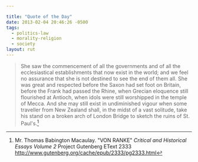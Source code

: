 ```yaml
---

title: "Quote of the Day"
date: 2013-02-04 20:46:26 -0500
tags:
  - politics-law
  - morality-religion
  - society
layout: rut
---
```



> She saw the commencement of all the governments and of all the ecclesiastical establishments that now exist in the world; and we feel no assurance that she is not destined to see the end of them all. She was great and respected before the Saxon had set foot on Britain, before the Frank had passed the Rhine, when Grecian eloquence still flourished at Antioch, when idols were still worshipped in the temple of Mecca. And she may still exist in undiminished vigour when some traveller from New Zealand shall, in the midst of a vast solitude, take his stand on a broken arch of London Bridge to sketch the ruins of St. Paul's.[^20130204-1]

[^20130204-1]: Mr. Thomas Babington Macaulay.  "VON RANKE" _Critical and Historical Essays  Volume 2_ Project Gutenberg EText 2333 <http://www.gutenberg.org/cache/epub/2333/pg2333.html>

